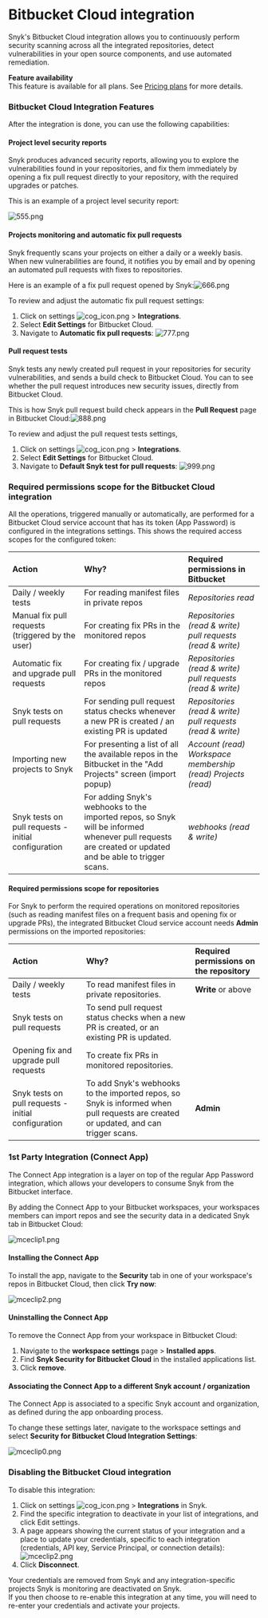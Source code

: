 # Bitbucket Cloud integration

Snyk's Bitbucket Cloud integration allows you to continuously perform security scanning across all the integrated repositories, detect vulnerabilities in your open source components, and use automated remediation.

**Feature availability**  
This feature is available for all plans. See [Pricing plans](https://snyk.io/plans/) for more details.

### Bitbucket Cloud Integration Features

After the integration is done, you can use the following capabilities:

#### Project level security reports

Snyk produces advanced security reports, allowing you to explore the vulnerabilities found in your repositories, and fix them immediately by opening a fix pull request directly to your repository, with the required upgrades or patches.

This is an example of a project level security report:

![555.png](https://support.snyk.io/hc/article_attachments/360012150658/555.png)

#### Projects monitoring and automatic fix pull requests

Snyk frequently scans your projects on either a daily or a weekly basis. When new vulnerabilities are found, it notifies you by email and by opening an automated pull requests with fixes to repositories.

Here is an example of a fix pull request opened by Snyk:![666.png](https://support.snyk.io/hc/article_attachments/360012150698/666.png)

To review and adjust the automatic fix pull request settings:

1. Click on settings ![cog\_icon.png](https://support.snyk.io/hc/article_attachments/4402908592145/cog_icon.png) &gt; **Integrations**.
2. Select **Edit Settings** for Bitbucket Cloud.
3. Navigate to **Automatic fix pull requests**: ![777.png](https://support.snyk.io/hc/article_attachments/360012150718/777.png)

#### Pull request tests

Snyk tests any newly created pull request in your repositories for security vulnerabilities, and sends a build check to Bitbucket Cloud. You can to see whether the pull request introduces new security issues, directly from Bitbucket Cloud.

This is how Snyk pull request build check appears in the **Pull Request** page in Bitbucket Cloud:![888.png](https://support.snyk.io/hc/article_attachments/360012150738/888.png)

To review and adjust the pull request tests settings,

1. Click on settings ![cog\_icon.png](https://support.snyk.io/hc/article_attachments/4402908592145/cog_icon.png) &gt; **Integrations**.
2. Select **Edit Settings** for Bitbucket Cloud.
3. Navigate to **Default Snyk test for pull requests**: ![999.png](https://support.snyk.io/hc/article_attachments/360012064337/999.png)

###  Required permissions scope for the Bitbucket Cloud integration

All the operations, triggered manually or automatically, are performed for a Bitbucket Cloud service account that has its token \(App Password\) is configured in the integrations settings. This shows the required access scopes for the configured token:

| **Action** | **Why?** | **Required permissions in Bitbucket** |
| :--- | :--- | :--- |
| Daily / weekly tests  | For reading manifest files in private repos | _Repositories read_  |
| Manual fix pull requests \(triggered by the user\) | For creating fix PRs in the monitored repos | _Repositories \(read & write\)_ _pull requests \(read & write\)_ |
| Automatic fix and upgrade pull requests | For creating fix / upgrade PRs in the monitored repos | _Repositories \(read & write\)_ _pull requests \(read & write\)_ |
| Snyk tests on pull requests | For sending pull request status checks whenever a new PR is created / an existing PR is updated | _Repositories \(read & write\)_ _pull requests \(read & write\)_ |
| Importing new projects to Snyk | For presenting a list of all the available repos in the Bitbucket in the "Add Projects" screen \(import popup\) | _Account \(read\)_ _Workspace membership \(read\)_ _Projects \(read\)_   |
| Snyk tests on pull requests - initial configuration | For adding Snyk's webhooks to the imported repos, so Snyk will be informed whenever pull requests are created or updated and be able to trigger scans. | _webhooks \(read & write\)_ |

#### Required permissions scope for repositories <a id="h_01EEFVJ14P8B3DEPEFFVYVDWZJ"></a>

For Snyk to perform the required operations on monitored repositories \(such as reading manifest files on a frequent basis and opening fix or upgrade PRs\), the integrated Bitbucket Cloud service account needs **Admin** permissions on the imported repositories:

| **Action** | **Why?** | **Required permissions on the repository** |
| :--- | :--- | :--- |
| Daily / weekly tests  | To read manifest files in private repositories. | **Write** or above  |
| Snyk tests on pull requests | To send pull request status checks when a new PR is created, or an existing PR is updated. |  |
| Opening fix and upgrade pull requests | To create fix PRs in monitored repositories. |  |
| Snyk tests on pull requests - initial configuration | To add Snyk's webhooks to the imported repos, so Snyk is informed when pull requests are created or updated, and can trigger scans. | **Admin** |

### 1st Party Integration \(Connect App\)

The Connect App integration is a layer on top of the regular App Password integration, which allows your developers to consume Snyk from the Bitbucket interface.

By adding the Connect App to your Bitbucket workspaces, your workspaces members can import repos and see the security data in a dedicated Snyk tab in Bitbucket Cloud:

![mceclip1.png](https://support.snyk.io/hc/article_attachments/4402401315729/mceclip1.png)

#### Installing the Connect App

To install the app, navigate to the **Security** tab in one of your workspace's repos in Bitbucket Cloud, then click **Try now**:

![mceclip2.png](https://support.snyk.io/hc/article_attachments/4402409117329/mceclip2.png)

#### Uninstalling the Connect App

To remove the Connect App from your workspace in Bitbucket Cloud:

1. Navigate to the **workspace settings** page &gt; **Installed apps**.
2. Find **Snyk Security for Bitbucket Cloud** in the installed applications list.
3. Click **remove**. 

#### Associating the Connect App to a different Snyk account / organization

The Connect App is associated to a specific Snyk account and organization, as defined during the app onboarding process.

To change these settings later, navigate to the workspace settings and select **Security for Bitbucket Cloud Integration Settings**:

![mceclip0.png](https://support.snyk.io/hc/article_attachments/4402409293841/mceclip0.png)

### Disabling the Bitbucket Cloud integration

To disable this integration:

1. Click on settings ![cog\_icon.png](https://support.snyk.io/hc/article_attachments/4402908592145/cog_icon.png) &gt; **Integrations** in Snyk.
2. Find the specific integration to deactivate in your list of integrations, and click Edit settings. 
3. A page appears showing the current status of your integration and a place to update your credentials, specific to each integration \(credentials, API key, Service Principal, or connection details\): ![mceclip2.png](https://support.snyk.io/hc/article_attachments/360019961498/mceclip2.png)
4. Click **Disconnect**.

Your credentials are removed from Snyk and any integration-specific projects Snyk is monitoring are deactivated on Snyk.  
If you then choose to re-enable this integration at any time, you will need to re-enter your credentials and activate your projects.

